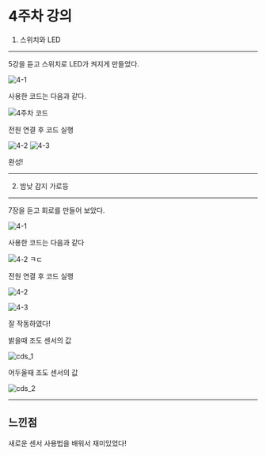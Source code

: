 4주차 강의
==================
1. 스위치와 LED
------------------
5강을 듣고 스위치로 LED가 켜지게 만들었다.

![4-1](https://user-images.githubusercontent.com/101805624/166143787-69681f5e-19e2-4dd3-a360-6d220fce825e.jpg)

사용한 코드는 다음과 같다.

![4주차 코드](https://user-images.githubusercontent.com/101805624/166143819-63d139bb-95cc-484a-8984-f97fd44a16a6.PNG)

전원 연결 후 코드 실행

![4-2](https://user-images.githubusercontent.com/101805624/166143789-71eae285-71a9-449e-a90d-b294c9d66332.jpg)
![4-3](https://user-images.githubusercontent.com/101805624/166143790-76f12ff9-5f1d-41e4-9e51-6a76b1e70f9a.jpg)

완성!


------------------
2. 밤낮 감지 가로등
------------------
7장을 듣고 회로를 만들어 보았다.

![4-1](https://user-images.githubusercontent.com/101805624/166144518-e291100c-088b-4be2-9052-db4a7729ba7b.jpg)


사용한 코드는 다음과 같다

![4-2 ㅋㄷ](https://user-images.githubusercontent.com/101805624/166144945-d4bd27f1-994c-4619-8314-0e094113c504.PNG)

전원 연결 후 코드 실행

![4-2](https://user-images.githubusercontent.com/101805624/166144525-80c0a838-8001-4ce6-8232-50e56880711a.jpg)

![4-3](https://user-images.githubusercontent.com/101805624/166144527-385e98c7-fc8e-44d0-873a-df8590ddf098.jpg)

잘 작동하였다!

밝을때 조도 센서의 값

![cds_1](https://user-images.githubusercontent.com/101805624/166144680-26290c3d-f85d-4995-ac40-db544d709ae5.PNG)

어두울때 조도 센서의 값

![cds_2](https://user-images.githubusercontent.com/101805624/166144692-3020cf82-4953-496a-9c07-18639529505a.PNG)

-----------------
느낀점
-----------------
새로운 센서 사용법을 배워서 재미있었다!

